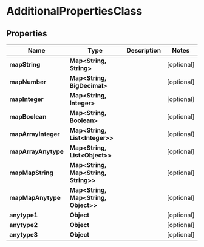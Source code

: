 

# AdditionalPropertiesClass


## Properties

| Name | Type | Description | Notes |
|------------ | ------------- | ------------- | -------------|
|**mapString** | **Map&lt;String, String&gt;** |  |  [optional] |
|**mapNumber** | **Map&lt;String, BigDecimal&gt;** |  |  [optional] |
|**mapInteger** | **Map&lt;String, Integer&gt;** |  |  [optional] |
|**mapBoolean** | **Map&lt;String, Boolean&gt;** |  |  [optional] |
|**mapArrayInteger** | **Map&lt;String, List&lt;Integer&gt;&gt;** |  |  [optional] |
|**mapArrayAnytype** | **Map&lt;String, List&lt;Object&gt;&gt;** |  |  [optional] |
|**mapMapString** | **Map&lt;String, Map&lt;String, String&gt;&gt;** |  |  [optional] |
|**mapMapAnytype** | **Map&lt;String, Map&lt;String, Object&gt;&gt;** |  |  [optional] |
|**anytype1** | **Object** |  |  [optional] |
|**anytype2** | **Object** |  |  [optional] |
|**anytype3** | **Object** |  |  [optional] |


